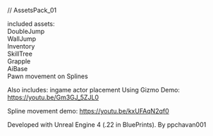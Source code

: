 // AssetsPack_01

included assets:  
DoubleJump  
WallJump   
Inventory   
SkillTree  
Grapple  
AiBase  
Pawn movement on Splines  

Also includes:  ingame actor placement Using Gizmo 
	Demo: https://youtu.be/Gm3GJ_5ZJL0

Spline movement demo: https://youtu.be/kxUFAqN2qf0

Developed with Unreal Engine 4 (.22 in BluePrints).
By ppchavan001
